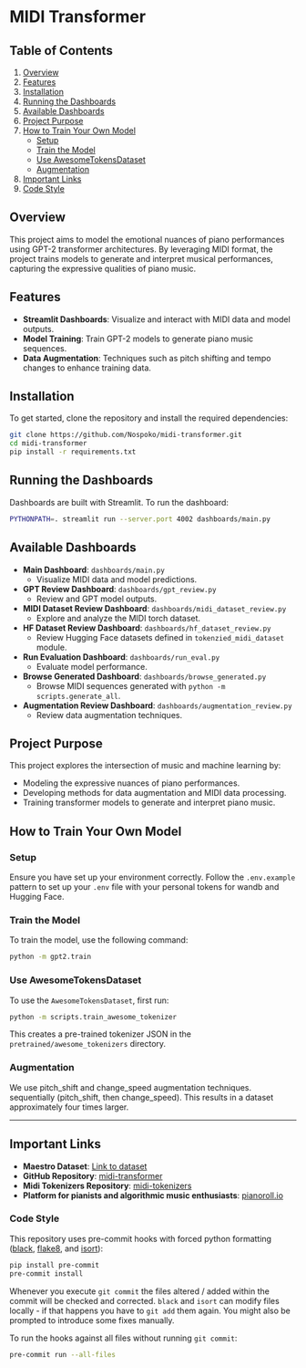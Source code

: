 # MIDI Transformer

## Table of Contents
1. [Overview](#overview)
2. [Features](#features)
3. [Installation](#installation)
4. [Running the Dashboards](#running-the-dashboards)
5. [Available Dashboards](#available-dashboards)
6. [Project Purpose](#project-purpose)
7. [How to Train Your Own Model](#how-to-train-your-own-model)
   - [Setup](#setup)
   - [Train the Model](#train-the-model)
   - [Use AwesomeTokensDataset](#use-awesometokensdataset)
   - [Augmentation](#augmentation)
8. [Important Links](#important-links)
9. [Code Style](#code-style)

## Overview
This project aims to model the emotional nuances of piano performances using GPT-2 transformer architectures. By leveraging MIDI format, the project trains models to generate and interpret musical performances, capturing the expressive qualities of piano music.

## Features
- **Streamlit Dashboards**: Visualize and interact with MIDI data and model outputs.
- **Model Training**: Train GPT-2 models to generate piano music sequences.
- **Data Augmentation**: Techniques such as pitch shifting and tempo changes to enhance training data.

## Installation
To get started, clone the repository and install the required dependencies:

```bash
git clone https://github.com/Nospoko/midi-transformer.git
cd midi-transformer
pip install -r requirements.txt
```

## Running the Dashboards
Dashboards are built with Streamlit. To run the dashboard:

```bash
PYTHONPATH=. streamlit run --server.port 4002 dashboards/main.py
```

## Available Dashboards
- **Main Dashboard**: `dashboards/main.py`
  - Visualize MIDI data and model predictions.
- **GPT Review Dashboard**: `dashboards/gpt_review.py`
  - Review and GPT model outputs.
- **MIDI Dataset Review Dashboard**: `dashboards/midi_dataset_review.py`
  - Explore and analyze the MIDI torch dataset.
- **HF Dataset Review Dashboard**: `dashboards/hf_dataset_review.py`
  - Review Hugging Face datasets defined in `tokenzied_midi_dataset` module.
- **Run Evaluation Dashboard**: `dashboards/run_eval.py`
  - Evaluate model performance.
- **Browse Generated Dashboard**: `dashboards/browse_generated.py`
  - Browse MIDI sequences generated with `python -m scripts.generate_all`.
- **Augmentation Review Dashboard**: `dashboards/augmentation_review.py`
  - Review data augmentation techniques.

## Project Purpose
This project explores the intersection of music and machine learning by:
- Modeling the expressive nuances of piano performances.
- Developing methods for data augmentation and MIDI data processing.
- Training transformer models to generate and interpret piano music.

## How to Train Your Own Model
### Setup
Ensure you have set up your environment correctly. Follow the `.env.example` pattern to set up your `.env` file with your personal tokens for wandb and Hugging Face.

### Train the Model
To train the model, use the following command:

```bash
python -m gpt2.train
```

### Use AwesomeTokensDataset
To use the `AwesomeTokensDataset`, first run:

```bash
python -m scripts.train_awesome_tokenizer
```

This creates a pre-trained tokenizer JSON in the `pretrained/awesome_tokenizers` directory.

### Augmentation
We use pitch_shift and change_speed augmentation techniques. sequentially (pitch_shift, then change_speed). This results in a dataset approximately four times larger.

---

## Important Links
- **Maestro Dataset**: [Link to dataset](https://magenta.tensorflow.org/datasets/maestro)
- **GitHub Repository**: [midi-transformer](https://github.com/Nospoko/midi-transformer)
- **Midi Tokenizers Repository**: [midi-tokenizers](https://github.com/Nospoko/midi-tokenizers)
- **Platform for pianists and algorithmic music enthusiasts**: [pianoroll.io](https://pianoroll.io)
### Code Style

This repository uses pre-commit hooks with forced python formatting ([black](https://github.com/psf/black),
[flake8](https://flake8.pycqa.org/en/latest/), and [isort](https://pycqa.github.io/isort/)):

```sh
pip install pre-commit
pre-commit install
```

Whenever you execute `git commit` the files altered / added within the commit will be checked and corrected.
`black` and `isort` can modify files locally - if that happens you have to `git add` them again.
You might also be prompted to introduce some fixes manually.

To run the hooks against all files without running `git commit`:

```sh
pre-commit run --all-files
```
